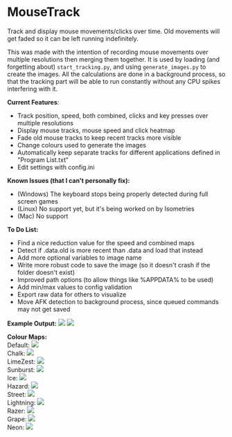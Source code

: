 # MouseTrack

Track and display mouse movements/clicks over time. Old movements will get faded so it can be left running indefinitely.

This was made with the intention of recording mouse movements over multiple resolutions then merging them together. It is used by loading (and forgetting about) `start_tracking.py`, and using `generate_images.py` to create the images. All the calculations are done in a background process, so that the tracking part will be able to run constantly without any CPU spikes interfering with it.

<b>Current Features</b>:
 - Track position, speed, both combined, clicks and key presses over multiple resolutions
 - Display mouse tracks, mouse speed and click heatmap
 - Fade old mouse tracks to keep recent tracks more visible
 - Change colours used to generate the images
 - Automatically keep separate tracks for different applications defined in "Program List.txt"
 - Edit settings with config.ini
 
<b>Known Issues (that I can't personally fix):</b>
 - (Windows) The keyboard stops being properly detected during full screen games
 - (Linux) No support yet, but it's being worked on by Isometries
 - (Mac) No support
 
 <b>To Do List:</b>
 - Find a nice reduction value for the speed and combined maps
 - Detect if .data.old is more recent than .data and load that instead
 - Add more optional variables to image name
 - Write more robust code to save the image (so it doesn't crash if the folder doesn't exist)
 - Improved path options (to allow things like %APPDATA% to be used)
 - Add min/max values to config validation
 - Export raw data for others to visualize
 - Move AFK detection to background process, since queued commands may not get saved
 
<b>Example Output:</b>
<img src="http://i.imgur.com/rsugV3F.jpg">
<img src="http://i.imgur.com/XuEY8yg.jpg">

<b>Colour Maps:</b>
<br/>Default:
<img src="http://i.imgur.com/lTCByLO.png">
<br/>Chalk:
<img src="http://i.imgur.com/R8BDVyH.jpg">
<br/>LimeZest:
<img src="http://i.imgur.com/IFEneWZ.jpg">
<br/>Sunburst:
<img src="http://i.imgur.com/AN1CYPD.jpg">
<br/>Ice:
<img src="http://i.imgur.com/mXAEV1G.jpg">
<br/>Hazard:
<img src="http://i.imgur.com/QftEuAF.png">
<br/>Street:
<img src="http://i.imgur.com/IlMHRgg.jpg">
<br/>Lightning:
<img src="http://i.imgur.com/O4iqFau.png">
<br/>Razer:
<img src="http://i.imgur.com/jxfdWJq.png">
<br/>Grape:
<img src="http://i.imgur.com/rye5VAw.png">
<br/>Neon:
<img src="http://i.imgur.com/FAVmiK1.png">
